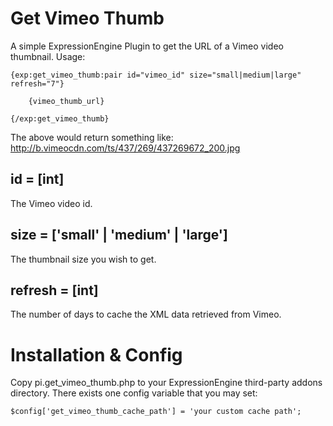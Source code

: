 # Get Vimeo Thumb

A simple ExpressionEngine Plugin to get the URL of a Vimeo video thumbnail. Usage:

	{exp:get_vimeo_thumb:pair id="vimeo_id" size="small|medium|large" refresh="7"}

		{vimeo_thumb_url}

	{/exp:get_vimeo_thumb}

The above would return something like: http://b.vimeocdn.com/ts/437/269/437269672_200.jpg

## id = [int]
The Vimeo video id.

## size = ['small' | 'medium' | 'large']
The thumbnail size you wish to get.

## refresh = [int]
The number of days to cache the XML data retrieved from Vimeo.

# Installation & Config
Copy pi.get_vimeo_thumb.php to your ExpressionEngine third-party addons directory. There exists one config variable that you may set:

    $config['get_vimeo_thumb_cache_path'] = 'your custom cache path';
